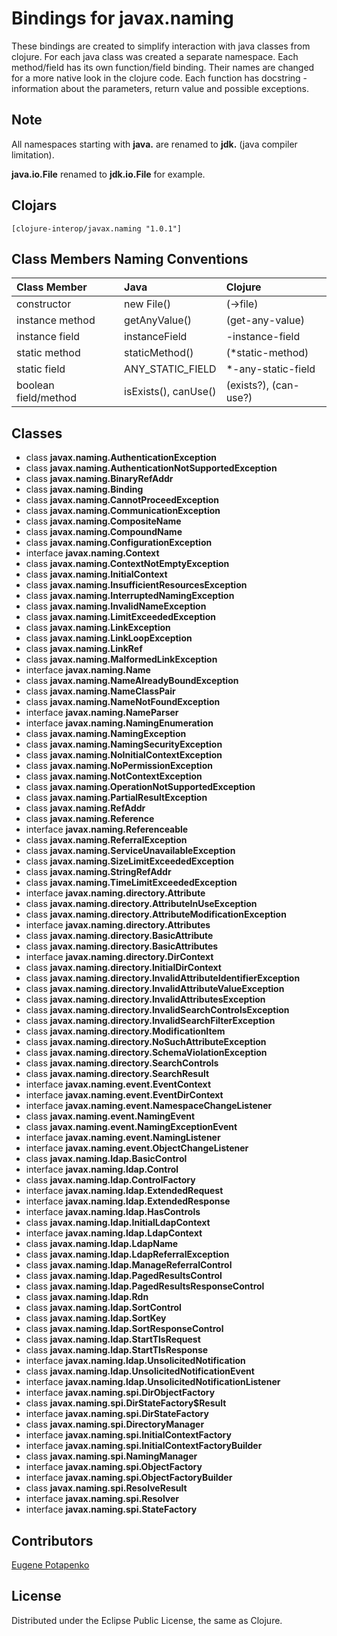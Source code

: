 # Bindings for javax.naming

These bindings are created to simplify interaction with java classes from clojure.
For each java class was created a separate namespace.
Each method/field has its own function/field binding.
Their names are changed for a more native look in the clojure code. Each function has docstring - information about the parameters, return value and possible exceptions.

## Note

All namespaces starting with **java.** are renamed to **jdk.** (java compiler limitation). 

**java.io.File** renamed to **jdk.io.File** for example. 




## Clojars

```
[clojure-interop/javax.naming "1.0.1"]
```

## Class Members Naming Conventions

| Class Member | Java | Clojure |
|:--|:--|:--|
| constructor | new File() | (->file) |
| instance method | getAnyValue() | (get-any-value) |
| instance field | instanceField | -instance-field |
| static method | staticMethod() | (*static-method) |
| static field | ANY_STATIC_FIELD | *-any-static-field |
| boolean field/method | isExists(), canUse() | (exists?), (can-use?) |

## Classes

- class **javax.naming.AuthenticationException**
- class **javax.naming.AuthenticationNotSupportedException**
- class **javax.naming.BinaryRefAddr**
- class **javax.naming.Binding**
- class **javax.naming.CannotProceedException**
- class **javax.naming.CommunicationException**
- class **javax.naming.CompositeName**
- class **javax.naming.CompoundName**
- class **javax.naming.ConfigurationException**
- interface **javax.naming.Context**
- class **javax.naming.ContextNotEmptyException**
- class **javax.naming.InitialContext**
- class **javax.naming.InsufficientResourcesException**
- class **javax.naming.InterruptedNamingException**
- class **javax.naming.InvalidNameException**
- class **javax.naming.LimitExceededException**
- class **javax.naming.LinkException**
- class **javax.naming.LinkLoopException**
- class **javax.naming.LinkRef**
- class **javax.naming.MalformedLinkException**
- interface **javax.naming.Name**
- class **javax.naming.NameAlreadyBoundException**
- class **javax.naming.NameClassPair**
- class **javax.naming.NameNotFoundException**
- interface **javax.naming.NameParser**
- interface **javax.naming.NamingEnumeration**
- class **javax.naming.NamingException**
- class **javax.naming.NamingSecurityException**
- class **javax.naming.NoInitialContextException**
- class **javax.naming.NoPermissionException**
- class **javax.naming.NotContextException**
- class **javax.naming.OperationNotSupportedException**
- class **javax.naming.PartialResultException**
- class **javax.naming.RefAddr**
- class **javax.naming.Reference**
- interface **javax.naming.Referenceable**
- class **javax.naming.ReferralException**
- class **javax.naming.ServiceUnavailableException**
- class **javax.naming.SizeLimitExceededException**
- class **javax.naming.StringRefAddr**
- class **javax.naming.TimeLimitExceededException**
- interface **javax.naming.directory.Attribute**
- class **javax.naming.directory.AttributeInUseException**
- class **javax.naming.directory.AttributeModificationException**
- interface **javax.naming.directory.Attributes**
- class **javax.naming.directory.BasicAttribute**
- class **javax.naming.directory.BasicAttributes**
- interface **javax.naming.directory.DirContext**
- class **javax.naming.directory.InitialDirContext**
- class **javax.naming.directory.InvalidAttributeIdentifierException**
- class **javax.naming.directory.InvalidAttributeValueException**
- class **javax.naming.directory.InvalidAttributesException**
- class **javax.naming.directory.InvalidSearchControlsException**
- class **javax.naming.directory.InvalidSearchFilterException**
- class **javax.naming.directory.ModificationItem**
- class **javax.naming.directory.NoSuchAttributeException**
- class **javax.naming.directory.SchemaViolationException**
- class **javax.naming.directory.SearchControls**
- class **javax.naming.directory.SearchResult**
- interface **javax.naming.event.EventContext**
- interface **javax.naming.event.EventDirContext**
- interface **javax.naming.event.NamespaceChangeListener**
- class **javax.naming.event.NamingEvent**
- class **javax.naming.event.NamingExceptionEvent**
- interface **javax.naming.event.NamingListener**
- interface **javax.naming.event.ObjectChangeListener**
- class **javax.naming.ldap.BasicControl**
- interface **javax.naming.ldap.Control**
- class **javax.naming.ldap.ControlFactory**
- interface **javax.naming.ldap.ExtendedRequest**
- interface **javax.naming.ldap.ExtendedResponse**
- interface **javax.naming.ldap.HasControls**
- class **javax.naming.ldap.InitialLdapContext**
- interface **javax.naming.ldap.LdapContext**
- class **javax.naming.ldap.LdapName**
- class **javax.naming.ldap.LdapReferralException**
- class **javax.naming.ldap.ManageReferralControl**
- class **javax.naming.ldap.PagedResultsControl**
- class **javax.naming.ldap.PagedResultsResponseControl**
- class **javax.naming.ldap.Rdn**
- class **javax.naming.ldap.SortControl**
- class **javax.naming.ldap.SortKey**
- class **javax.naming.ldap.SortResponseControl**
- class **javax.naming.ldap.StartTlsRequest**
- class **javax.naming.ldap.StartTlsResponse**
- interface **javax.naming.ldap.UnsolicitedNotification**
- class **javax.naming.ldap.UnsolicitedNotificationEvent**
- interface **javax.naming.ldap.UnsolicitedNotificationListener**
- interface **javax.naming.spi.DirObjectFactory**
- class **javax.naming.spi.DirStateFactory$Result**
- interface **javax.naming.spi.DirStateFactory**
- class **javax.naming.spi.DirectoryManager**
- interface **javax.naming.spi.InitialContextFactory**
- interface **javax.naming.spi.InitialContextFactoryBuilder**
- class **javax.naming.spi.NamingManager**
- interface **javax.naming.spi.ObjectFactory**
- interface **javax.naming.spi.ObjectFactoryBuilder**
- class **javax.naming.spi.ResolveResult**
- interface **javax.naming.spi.Resolver**
- interface **javax.naming.spi.StateFactory**

## Contributors

[Eugene Potapenko](https://github.com/potapenko/)

## License

Distributed under the Eclipse Public License, the same as Clojure.
